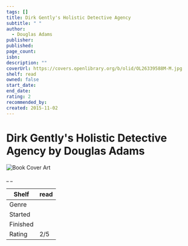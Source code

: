 ```yaml
---
tags: []
title: Dirk Gently's Holistic Detective Agency
subtitle: " "
author:
  - Douglas Adams
publisher:
published:
page_count:
isbn:
description: ""
coverUrl: https://covers.openlibrary.org/b/olid/OL26339588M-M.jpg
shelf: read
owned: false
start_date:
end_date:
rating: 2
recommended_by:
created: 2015-11-02
---
```


# Dirk Gently's Holistic Detective Agency by Douglas Adams

![Book Cover Art](https://covers.openlibrary.org/b/olid/OL26339588M-M.jpg)

_ _

| Shelf | read |
| --- | --- |
| Genre |  |
| Started |  |
| Finished |  |
| Rating | 2/5 |

